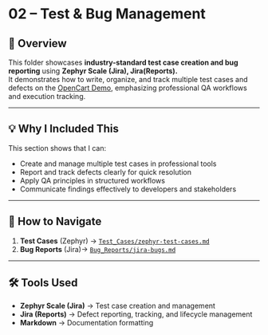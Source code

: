 # 02 – Test & Bug Management  

## 📌 Overview  
This folder showcases **industry-standard test case creation and bug reporting** using **Zephyr Scale (Jira), Jira(Reports).**  
It demonstrates how to write, organize, and track multiple test cases and defects on the [OpenCart Demo](https://demo.opencart.com/), emphasizing professional QA workflows and execution tracking.

---

## 💡 Why I Included This  
This section shows that I can:  
- Create and manage multiple test cases in professional tools  
- Report and track defects clearly for quick resolution  
- Apply QA principles in structured workflows  
- Communicate findings effectively to developers and stakeholders  

---

## 📌 How to Navigate  

1. **Test Cases** (Zephyr) → [`Test_Cases/zephyr-test-cases.md`](./Test_Cases/zephyr-test-cases.md)  
2. **Bug Reports** (Jira)→ [`Bug_Reports/jira-bugs.md`](./Bug_Reports/jira-bugs.md)  

---

## 🛠 Tools Used  
- **Zephyr Scale (Jira)** → Test case creation and management  
- **Jira (Reports)** → Defect reporting, tracking, and lifecycle management  
- **Markdown** → Documentation formatting
